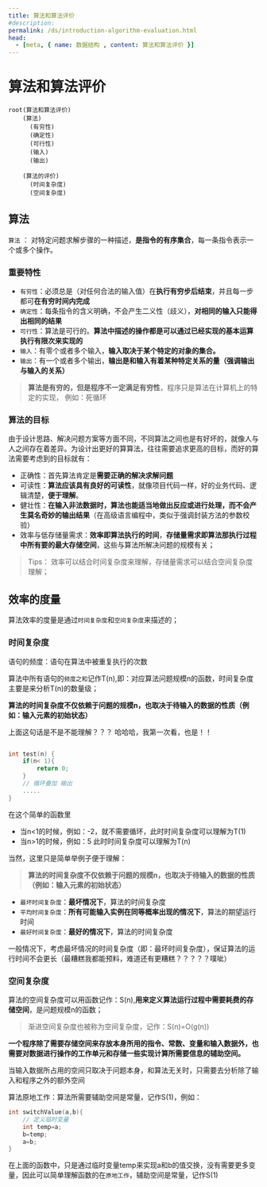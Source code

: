 ```yaml
---
title: 算法和算法评价
#description:
permalink: /ds/introduction-algorithm-evaluation.html
head:
  - [meta, { name: 数据结构 , content: 算法和算法评价 }]
---
```


# 算法和算法评价

```mindmap
root(算法和算法评价)
    (算法)
      (有穷性)
      (确定性)
      (可行性)
      (输入)
      (输出)

    (算法的评价)
      (时间复杂度)
      (空间复杂度)
```

## 算法

`算法` ： 对特定问题求解步骤的一种描述，**是指令的有序集合**，每一条指令表示一个或多个操作。

### 重要特性

- `有穷性`：必须总是（对任何合法的输入值）在**执行有穷步后结束**，并且每一步都可**在有穷时间内完成**
- `确定性`：每条指令的含义明确，不会产生二义性（歧义），**对相同的输入只能得出相同的结果**
- `可行性`：算法是可行的。**算法中描述的操作都是可以通过已经实现的基本运算执行有限次来实现的**
- `输入`：有零个或者多个输入，**输入取决于某个特定的对象的集合。**
- `输出`：有一个或者多个输出，**输出是和输入有着某种特定关系的量（强调输出与输入的关系）**

> **算法是有穷的，但是程序不一定满足有穷性**，程序只是算法在计算机上的特定的实现， 例如：死循环

### 算法的目标

由于设计思路、解决问题方案等方面不同，不同算法之间也是有好坏的，就像人与人之间存在着差异。为设计出更好的算算法，往往需要追求更高的目标，而好的算法需要考虑到的目标就有：

- 正确性：首先算法肯定是**需要正确的解决求解问题**
- 可读性：**算法应该具有良好的可读性**，就像项目代码一样，好的业务代码、逻辑清楚，**便于理解**。
- 健壮性：**在输入非法数据时，算法也能适当地做出反应或进行处理，而不会产生莫名奇妙的输出结果**（在高级语言编程中，类似于强调封装方法的参数校验）
- 效率与低存储量需求：**效率即算法执行的时间**，**存储量需求即算法那执行过程中所有要的最大存储空间**，这些与算法所解决问题的规模有关；

> Tips： 效率可以结合时间复杂度来理解，存储量需求可以结合空间复杂度理解；

## 效率的度量

算法效率的度量是通过`时间复杂度`和`空间复杂度`来描述的；

### 时间复杂度

语句的频度：语句在算法中被重复执行的次数

算法中所有语句的`频度之和`记作T(n),即：对应算法问题规模n的函数，时间复杂度主要是来分析T(n)的数量级；

**算法的时间复杂度不仅依赖于问题的规模n，也取决于待输入的数据的性质（例如：输入元素的初始状态）**

上面这句话是不是不能理解？？？ 哈哈哈，我第一次看，也是！！

```c

int test(n) {
    if(n< 1){
        return 0;
    }
    // 循环叠加 输出
    .....
}

```

在这个简单的函数里

- 当n<1的时候，例如：-2，就不需要循环，此时时间复杂度可以理解为T(1)
- 当n>1的时候，例如：5 此时时间复杂度可以理解为T(n)

当然，这里只是简单举例子便于理解：

> **算法的时间复杂度不仅依赖于问题的规模n，也取决于待输入的数据的性质（例如：输入元素的初始状态）**

- `最坏时间复杂度`：**最坏情况下**，算法的时间复杂度
- `平均时间复杂度`：**所有可能输入实例在同等概率出现的情况下**，算法的期望运行时间
- `最好时间复杂度`：**最好的情况下**，算法的时间复杂度

一般情况下，考虑最坏情况的时间复杂度（即：最坏时间复杂度），保证算法的运行时间不会更长（最糟糕我都能预料，难道还有更糟糕？？？？？噗呲）

### 空间复杂度

算法的空间复杂度可以用函数记作：S(n),**用来定义算法运行过程中需要耗费的存储空间**，是问题规模n的函数；

> 渐进空间复杂度也被称为空间复杂度，记作：S(n)=O(g(n))

**一个程序除了需要存储空间来存放本身所用的指令、常数、变量和输入数据外，也需要对数据进行操作的工作单元和存储一些实现计算所需要信息的辅助空间。**

当输入数据所占用的空间只取决于问题本身，和算法无关时，只需要去分析除了输入和程序之外的额外空间

算法原地工作：算法所需要辅助空间是常量，记作S(1)，例如：

```c
int switchValue(a,b){
    // 定义临时变量
    int temp=a;
    b=temp;
    a=b;
}
```

在上面的函数中，只是通过临时变量temp来实现a和b的值交换，没有需要更多变量，因此可以简单理解函数的在`原地工作`，辅助空间是常量，记作S(1)
